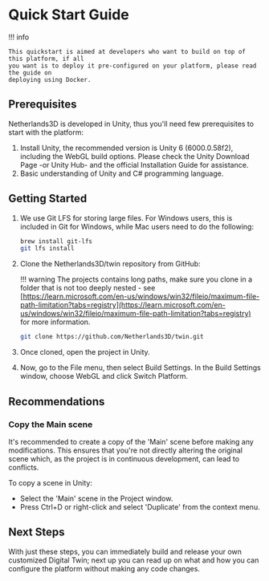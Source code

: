 # Quick Start Guide

!!! info

    This quickstart is aimed at developers who want to build on top of this platform, if all
    you want is to deploy it pre-configured on your platform, please read the guide on 
    deploying using Docker.

## Prerequisites

Netherlands3D is developed in Unity, thus you'll need few prerequisites to start with the platform:

1. Install Unity, the recommended version is Unity 6 (6000.0.58f2), including the WebGL build options. Please check 
   the Unity Download Page -or Unity Hub- and the official Installation Guide for assistance.
2. Basic understanding of Unity and C# programming language.

## Getting Started

1. We use Git LFS for storing large files. For Windows users, this is included in Git for Windows, while Mac users need to do the following:
    
    ```bash
    brew install git-lfs
    git lfs install
    ```
    
2. Clone the Netherlands3D/twin repository from GitHub:

    !!! warning
        The projects contains long paths, make sure you clone in a folder that is not too deeply nested - see 
        [https://learn.microsoft.com/en-us/windows/win32/fileio/maximum-file-path-limitation?tabs=registry](https://learn.microsoft.com/en-us/windows/win32/fileio/maximum-file-path-limitation?tabs=registry) 
        for more information.

    ```bash
    git clone https://github.com/Netherlands3D/twin.git
    ```

3. Once cloned, open the project in Unity. 

4. Now, go to the File menu, then select Build Settings. In the Build Settings window, choose WebGL and click Switch Platform.

## Recommendations

### Copy the Main scene

It's recommended to create a copy of the 'Main' scene before making any modifications. This ensures that you're not
directly altering the original scene which, as the project is in continuous development, can lead to conflicts.

To copy a scene in Unity:

* Select the 'Main' scene in the Project window.
* Press Ctrl+D or right-click and select 'Duplicate' from the context menu.

## Next Steps

With just these steps, you can immediately build and release your own customized Digital Twin; next up you can read up 
on what and how you can configure the platform without making any code changes.
